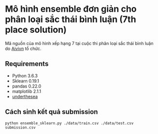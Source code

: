 # Mô hình ensemble đơn giản cho phân loại sắc thái bình luận (7th place solution)

Mã nguồn của mô hình xếp hạng 7 tại cuộc thi phân loại
sắc thái bình luận do [Aivivn](https://www.aivivn.com/contests/1) tổ chức.

## Requirements

- Python 3.6.3
- Sklearn 0.19.1
- pandas 0.22.0
- matplotlib 2.1.1
- [underthesea](https://github.com/undertheseanlp/underthesea)

## Cách sinh kết quả submission

```shell
python ensemble_sklearn.py ./data/train.csv ./data/test.csv submission.csv
```

